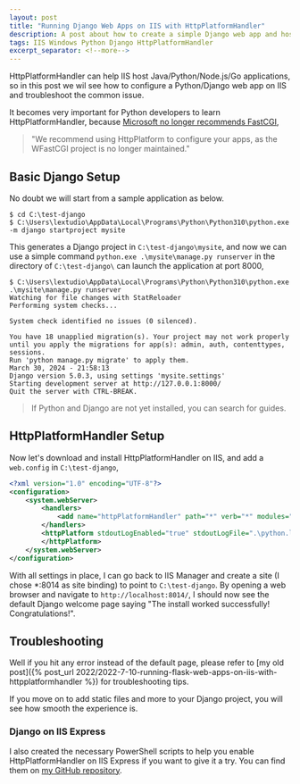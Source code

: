 ```yaml
---
layout: post
title: "Running Django Web Apps on IIS with HttpPlatformHandler"
description: A post about how to create a simple Django web app and host it on IIS with HttpPlatformHandler
tags: IIS Windows Python Django HttpPlatformHandler
excerpt_separator: <!--more-->
---
```


HttpPlatformHandler can help IIS host Java/Python/Node.js/Go applications, so in this post we wil see how to configure a Python/Django web app on IIS and troubleshoot the common issue.

It becomes very important for Python developers to learn HttpPlatformHandler, because [Microsoft no longer recommends FastCGI](https://docs.microsoft.com/visualstudio/python/configure-web-apps-for-iis-windows?view=vs-2022#configure-the-fastcgi-handler),

> "We recommend using HttpPlatform to configure your apps, as the WFastCGI project is no longer maintained."

<!--more-->

## Basic Django Setup

No doubt we will start from a sample application as below.

``` batch
$ cd C:\test-django
$ C:\Users\lextudio\AppData\Local\Programs\Python\Python310\python.exe -m django startproject mysite
```

This generates a Django project in `C:\test-django\mysite`, and now we can use a simple command `python.exe .\mysite\manage.py runserver` in the directory of `C:\test-django\` can launch the application at port 8000,

``` batch
$ C:\Users\lextudio\AppData\Local\Programs\Python\Python310\python.exe .\mysite\manage.py runserver  
Watching for file changes with StatReloader
Performing system checks...

System check identified no issues (0 silenced).

You have 18 unapplied migration(s). Your project may not work properly until you apply the migrations for app(s): admin, auth, contenttypes, sessions.
Run 'python manage.py migrate' to apply them.
March 30, 2024 - 21:58:13
Django version 5.0.3, using settings 'mysite.settings'
Starting development server at http://127.0.0.1:8000/
Quit the server with CTRL-BREAK.
```

> If Python and Django are not yet installed, you can search for guides.

## HttpPlatformHandler Setup

Now let's download and install HttpPlatformHandler on IIS, and add a `web.config` in `C:\test-django`,

``` xml
<?xml version="1.0" encoding="UTF-8"?>
<configuration>
    <system.webServer>
        <handlers>
            <add name="httpPlatformHandler" path="*" verb="*" modules="httpPlatformHandler" resourceType="Unspecified" requireAccess="Script" />
        </handlers>
        <httpPlatform stdoutLogEnabled="true" stdoutLogFile=".\python.log" startupTimeLimit="20" processPath="C:\Users\<user name>\AppData\Local\Programs\Python\Python310\python.exe" arguments=".\mysite\manage.py runserver %HTTP_PLATFORM_PORT%">
        </httpPlatform>
    </system.webServer>
</configuration>
```

With all settings in place, I can go back to IIS Manager and create a site (I chose *:8014 as site binding) to point to `C:\test-django`. By opening a web browser and navigate to `http://localhost:8014/`, I should now see the default Django welcome page saying "The install worked successfully! Congratulations!".

## Troubleshooting

Well if you hit any error instead of the default page, please refer to [my old post]({% post_url 2022/2022-7-10-running-flask-web-apps-on-iis-with-httpplatformhandler %}) for troubleshooting tips.

If you move on to add static files and more to your Django project, you will see how smooth the experience is.

### Django on IIS Express

I also created the necessary PowerShell scripts to help you enable HttpPlatformHandler on IIS Express if you want to give it a try. You can find them on [my GitHub repository](https://github.com/lextm/iisexpress-httpplatformhandler).
